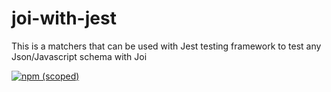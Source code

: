 # joi-with-jest
This is a matchers that can be used with Jest testing framework to test any Json/Javascript schema with Joi

[![npm (scoped)](https://img.shields.io/npm/v/npm?color=blue)](https://www.npmjs.com/package/joi-with-jest)


